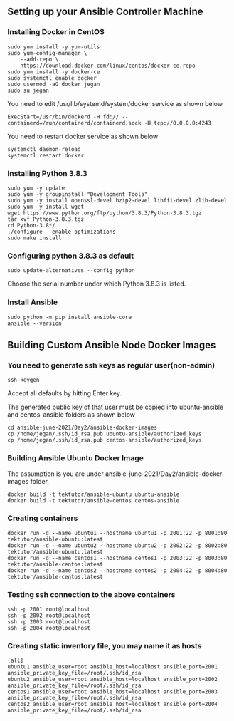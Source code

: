 ## Setting up your Ansible Controller Machine

### Installing Docker in CentOS
```
sudo yum install -y yum-utils
sudo yum-config-manager \
    --add-repo \
    https://download.docker.com/linux/centos/docker-ce.repo
sudo yum install -y docker-ce
sudo systemctl enable docker
sudo usermod -aG docker jegan
sudo su jegan
```
You need to edit /usr/lib/systemd/system/docker.service as shown below 
```
ExecStart=/usr/bin/dockerd -H fd:// --containerd=/run/containerd/containerd.sock -H tcp://0.0.0.0:4243
```
You need to restart docker service as shown below
```
systemctl daemon-reload
systemctl restart docker
```
### Installing Python 3.8.3
```
sudo yum -y update
sudo yum -y groupinstall "Development Tools"
sudo yum -y install openssl-devel bzip2-devel libffi-devel zlib-devel
sudo yum -y install wget
wget https://www.python.org/ftp/python/3.8.3/Python-3.8.3.tgz
tar xvf Python-3.8.3.tgz
cd Python-3.8*/
./configure --enable-optimizations
sudo make install
```

### Configuring python 3.8.3 as default
```
sudo update-alternatives --config python
```
Choose the serial number under which Python 3.8.3 is listed.

### Install Ansible
```
sudo python -m pip install ansible-core
ansible --version
```

## Building Custom Ansible Node Docker Images

### You need to generate ssh keys as regular user(non-admin)
```
ssh-keygen
```
Accept all defaults by hitting Enter key.

The generated public key of that user must be copied into ubuntu-ansible and centos-ansible folders as shown below
```
cd ansible-june-2021/Day2/ansible-docker-images
cp /home/jegan/.ssh/id_rsa.pub ubuntu-ansible/authorized_keys
cp /home/jegan/.ssh/id_rsa.pub centos-ansible/authorized_keys
```

### Building Ansible Ubuntu Docker Image
The assumption is you are under ansible-june-2021/Day2/ansible-docker-images folder.
```
docker build -t tektutor/ansible-ubuntu ubuntu-ansible 
docker build -t tektutor/ansible-centos centos-ansible
```

### Creating containers
```
docker run -d --name ubuntu1 --hostname ubuntu1 -p 2001:22 -p 8001:80 tektutor/ansible-ubuntu:latest
docker run -d --name ubuntu2 --hostname ubuntu2 -p 2002:22 -p 8002:80 tektutor/ansible-ubuntu:latest
docker run -d --name centos1 --hostname centos1 -p 2003:22 -p 8003:80 tektutor/ansible-centos:latest
docker run -d --name centos2 --hostname centos2 -p 2004:22 -p 8004:80 tektutor/ansible-centos:latest
```

### Testing ssh connection to the above containers
```
ssh -p 2001 root@localhost
ssh -p 2002 root@localhost
ssh -p 2003 root@localhost
ssh -p 2004 root@localhost
```

### Creating static inventory file, you may name it as hosts
```
[all]
ubuntu1 ansible_user=root ansible_host=localhost ansible_port=2001 ansible_private_key_file=/root/.ssh/id_rsa
ubuntu2 ansible_user=root ansible_host=localhost ansible_port=2002 ansible_private_key_file=/root/.ssh/id_rsa
centos1 ansible_user=root ansible_host=localhost ansible_port=2003 ansible_private_key_file=/root/.ssh/id_rsa
centos2 ansible_user=root ansible_host=localhost ansible_port=2004 ansible_private_key_file=/root/.ssh/id_rsa
```


